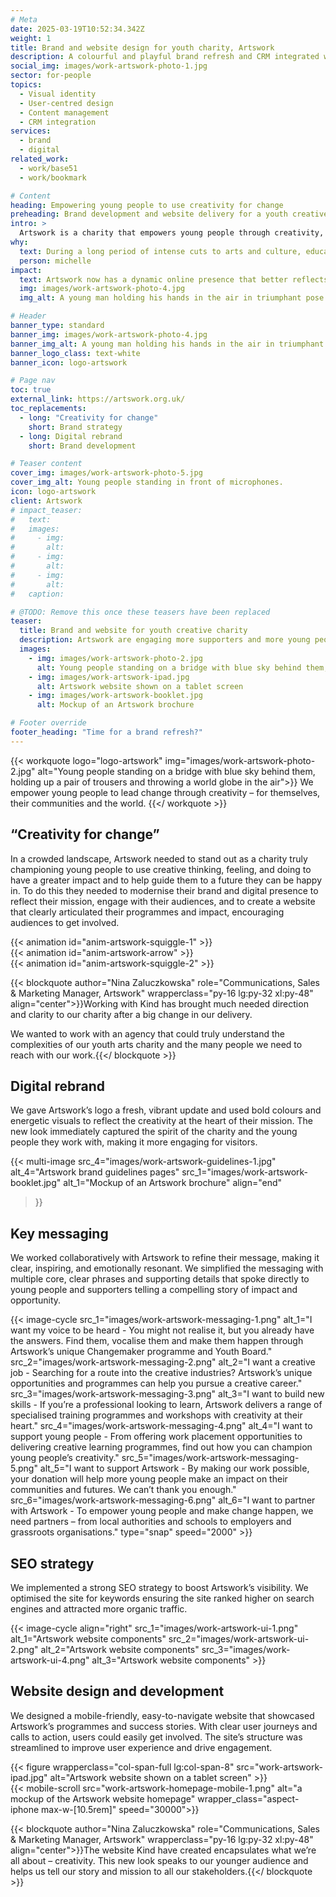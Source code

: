 ```yaml
---
# Meta
date: 2025-03-19T10:52:34.342Z
weight: 1
title: Brand and website design for youth charity, Artswork
description: A colourful and playful brand refresh and CRM integrated website
social_img: images/work-artswork-photo-1.jpg
sector: for-people
topics:
  - Visual identity
  - User-centred design
  - Content management
  - CRM integration
services:
  - brand
  - digital
related_work:
  - work/base51
  - work/bookmark

# Content
heading: Empowering young people to use creativity for change
preheading: Brand development and website delivery for a youth creative charity.
intro: >
  Artswork is a charity that empowers young people through creativity, so they can build a better future – for themselves and others. They believe that if young people dream of changing their lives, or other people’s lives, for the better, they shouldn’t be restricted by their backgrounds or circumstances.
why:
  text: During a long period of intense cuts to arts and culture, education, and community resources for young people, charities like Artswork are needed more than ever to help young people navigate their futures and find positive opportunities.
  person: michelle
impact:
  text: Artswork now has a dynamic online presence that better reflects their mission and engages their community. The digital rebrand, refined messaging, and SEO optimisation have made it easier for Artswork to attract new supporters, while the refreshed website provides a seamless experience for users to get involved and make a difference.
  img: images/work-artswork-photo-4.jpg
  img_alt: A young man holding his hands in the air in triumphant pose.

# Header
banner_type: standard
banner_img: images/work-artswork-photo-4.jpg
banner_img_alt: A young man holding his hands in the air in triumphant pose.
banner_logo_class: text-white
banner_icon: logo-artswork

# Page nav
toc: true
external_link: https://artswork.org.uk/
toc_replacements:
  - long: "Creativity for change"
    short: Brand strategy
  - long: Digital rebrand
    short: Brand development

# Teaser content
cover_img: images/work-artswork-photo-5.jpg
cover_img_alt: Young people standing in front of microphones.
icon: logo-artswork
client: Artswork
# impact_teaser:
#   text: 
#   images:
#     - img: 
#       alt: 
#     - img: 
#       alt: 
#     - img: 
#       alt: 
#   caption: 

# @TODO: Remove this once these teasers have been replaced
teaser:
  title: Brand and website for youth creative charity
  description: Artswork are engaging more supporters and more young people through a creative rebrand and website launch.
  images:
    - img: images/work-artswork-photo-2.jpg
      alt: Young people standing on a bridge with blue sky behind them, holding up a pair of trousers and throwing a world globe in the air.
    - img: images/work-artswork-ipad.jpg
      alt: Artswork website shown on a tablet screen
    - img: images/work-artswork-booklet.jpg
      alt: Mockup of an Artswork brochure

# Footer override
footer_heading: "Time for a brand refresh?"
---
```


{{< workquote logo="logo-artswork" img="images/work-artswork-photo-2.jpg" alt="Young people standing on a bridge with blue sky behind them, holding up a pair of trousers and throwing a world globe in the air">}}
We empower young people to lead change through creativity – for themselves, their communities and the world.
{{</ workquote >}}

<!-- Text left -->
<div class="w-full grid grid-cols-12 gap-x-2.5 gap-y-6 lg:gap-6 xl:gap-8">
  <div class="prose col-span-full lg:col-span-8">

  ## “Creativity for change”

  In a crowded landscape, Artswork needed to stand out as a charity truly championing young people to use creative thinking, feeling, and doing to have a greater impact and to help guide them to a future they can be happy in. To do this they needed to modernise their brand and digital presence to reflect their mission, engage with their audiences, and to create a website that clearly articulated their programmes and impact, encouraging audiences to get involved.

  </div>
</div>


<div class="w-full grid grid-cols-12 gap-x-2.5 gap-y-6 lg:gap-6 xl:gap-8">

  <div class="col-span-full lg:col-span-4 aspect-square relative overflow-hidden bg-[#5005e2] flex items-center justify-center p-6">
    {{< animation id="anim-artswork-squiggle-1" >}}
  </div>
  <div class="col-span-full lg:col-span-4 aspect-square relative overflow-hidden bg-[#5005e2] flex items-center justify-center p-6">
    {{< animation id="anim-artswork-arrow" >}}
  </div>
  <div class="col-span-full lg:col-span-4 aspect-square relative overflow-hidden bg-[#5005e2] flex items-center justify-center p-6">
    {{< animation id="anim-artswork-squiggle-2" >}}
  </div>
</div>

{{< blockquote author="Nina Zaluczkowska" role="Communications, Sales & Marketing Manager, Artswork" wrapperclass="py-16 lg:py-32 xl:py-48" align="center">}}Working with Kind has brought much needed direction and clarity to our charity after a big change in our delivery.

We wanted to work with an agency that could truly understand the complexities of our youth arts charity and the many people we need to reach with our work.{{</ blockquote >}}



<!-- Text right -->
<div class="w-full grid grid-cols-12 gap-x-2.5 gap-y-6 lg:gap-6 xl:gap-8">
  <div class="prose col-span-full lg:col-span-8 lg:col-start-5">

  ## Digital rebrand

  We gave Artswork’s logo a fresh, vibrant update and used bold colours and energetic visuals to reflect the creativity at the heart of their mission. The new look immediately captured the spirit of the charity and the young people they work with, making it more engaging for visitors.

  </div>
</div>


{{< multi-image
  src_4="images/work-artswork-guidelines-1.jpg" alt_4="Artswork brand guidelines pages"
  src_1="images/work-artswork-booklet.jpg" alt_1="Mockup of an Artswork brochure"
  align="end"
  >}}

<!-- Text left -->
<div class="w-full grid grid-cols-12 gap-x-2.5 gap-y-6 lg:gap-6 xl:gap-8 section">
  <div class="prose col-span-full lg:col-span-8">

  ## Key messaging

  We worked collaboratively with Artswork to refine their message, making it clear, inspiring, and emotionally resonant. We simplified the messaging with multiple core, clear phrases and supporting details that spoke directly to young people and supporters telling a compelling story of impact and opportunity.

  </div>
</div>

<div class="aspect-video w-full h-full">
  {{< image-cycle
  src_1="images/work-artswork-messaging-1.png"
  alt_1="I want my voice to be heard - You might not realise it, but you already have the answers. Find them, vocalise them and make them happen through Artswork’s unique Changemaker programme and Youth Board."
  src_2="images/work-artswork-messaging-2.png"
  alt_2="I want a creative job - Searching for a route into the creative industries? Artswork’s unique opportunities and programmes can help you pursue a creative career."
  src_3="images/work-artswork-messaging-3.png"
  alt_3="I want to build new skills - If you’re a professional looking to learn, Artswork delivers a range of specialised training programmes and workshops with creativity at their heart."
  src_4="images/work-artswork-messaging-4.png"
  alt_4="I want to support young people - From offering work placement opportunities to delivering creative learning programmes, find out how you can champion young people’s creativity."
  src_5="images/work-artswork-messaging-5.png"
  alt_5="I want to support Artswork - By making our work possible, your donation will help more young people make an impact on their communities and futures. We can’t thank you enough."
  src_6="images/work-artswork-messaging-6.png"
  alt_6="I want to partner with Artswork - To empower young people and make change happen, we need partners – from local authorities and schools to employers and grassroots organisations."
  type="snap"
  speed="2000" >}}
</div>


<!-- Text right -->
<div class="w-full grid grid-cols-12 gap-x-2.5 gap-y-6 lg:gap-6 xl:gap-8 section">
  <div class="prose col-span-full lg:col-span-8 lg:col-start-5">

  ## SEO strategy

  We implemented a strong SEO strategy to boost Artswork’s visibility. We optimised the site for keywords ensuring the site ranked higher on search engines and attracted more organic traffic.

  </div>
</div>

{{< image-cycle
  align="right"
  src_1="images/work-artswork-ui-1.png"
  alt_1="Artswork website components"
  src_2="images/work-artswork-ui-2.png"
  alt_2="Artswork website components"
  src_3="images/work-artswork-ui-4.png"
  alt_3="Artswork website components" >}}

<!-- Text left -->
<div class="w-full grid grid-cols-12 gap-x-2.5 gap-y-6 lg:gap-6 xl:gap-8 section">
  <div class="prose col-span-full lg:col-span-8">

  ## Website design and development

  We designed a mobile-friendly, easy-to-navigate website that showcased Artswork’s programmes and success stories. With clear user journeys and calls to action, users could easily get involved. The site’s structure was streamlined to improve user experience and drive engagement.

  </div>
</div>

<div class="w-full grid grid-cols-12 gap-x-2.5 gap-y-6 lg:gap-6 xl:gap-8">
  {{< figure wrapperclass="col-span-full lg:col-span-8" src="work-artswork-ipad.jpg" alt="Artswork website shown on a tablet screen" >}}
  <div class="col-span-full lg:col-span-4">
  {{< mobile-scroll src="work-artswork-homepage-mobile-1.png" alt="a mockup of the Artswork website homepage" wrapper_class="aspect-iphone max-w-[10.5rem]" speed="30000">}}
  </div>
</div>



{{< blockquote author="Nina Zaluczkowska" role="Communications, Sales & Marketing Manager, Artswork" wrapperclass="py-16 lg:py-32 xl:py-48" align="center">}}The website Kind have created encapsulates what we’re all about – creativity. This new look speaks to our younger audience and helps us tell our story and mission to all our stakeholders.{{</ blockquote >}}
